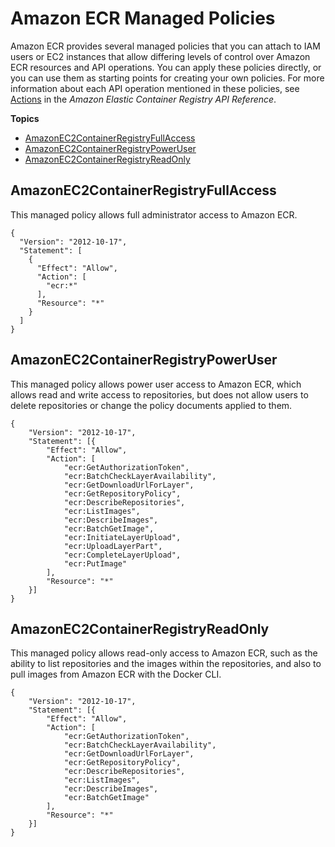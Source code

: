 # Amazon ECR Managed Policies<a name="ecr_managed_policies"></a>

Amazon ECR provides several managed policies that you can attach to IAM users or EC2 instances that allow differing levels of control over Amazon ECR resources and API operations\. You can apply these policies directly, or you can use them as starting points for creating your own policies\. For more information about each API operation mentioned in these policies, see [Actions](https://docs.aws.amazon.com/AmazonECR/latest/APIReference/API_Operations.html) in the *Amazon Elastic Container Registry API Reference*\.

**Topics**
+ [AmazonEC2ContainerRegistryFullAccess](#AmazonEC2ContainerRegistryFullAccess)
+ [AmazonEC2ContainerRegistryPowerUser](#AmazonEC2ContainerRegistryPowerUser)
+ [AmazonEC2ContainerRegistryReadOnly](#AmazonEC2ContainerRegistryReadOnly)

## AmazonEC2ContainerRegistryFullAccess<a name="AmazonEC2ContainerRegistryFullAccess"></a>

This managed policy allows full administrator access to Amazon ECR\. 

```
{
  "Version": "2012-10-17",
  "Statement": [
    {
      "Effect": "Allow",
      "Action": [
        "ecr:*"
      ],
      "Resource": "*"
    }
  ]
}
```

## AmazonEC2ContainerRegistryPowerUser<a name="AmazonEC2ContainerRegistryPowerUser"></a>

This managed policy allows power user access to Amazon ECR, which allows read and write access to repositories, but does not allow users to delete repositories or change the policy documents applied to them\. 

```
{
	"Version": "2012-10-17",
	"Statement": [{
		"Effect": "Allow",
		"Action": [
			"ecr:GetAuthorizationToken",
			"ecr:BatchCheckLayerAvailability",
			"ecr:GetDownloadUrlForLayer",
			"ecr:GetRepositoryPolicy",
			"ecr:DescribeRepositories",
			"ecr:ListImages",
			"ecr:DescribeImages",
			"ecr:BatchGetImage",
			"ecr:InitiateLayerUpload",
			"ecr:UploadLayerPart",
			"ecr:CompleteLayerUpload",
			"ecr:PutImage"
		],
		"Resource": "*"
	}]
}
```

## AmazonEC2ContainerRegistryReadOnly<a name="AmazonEC2ContainerRegistryReadOnly"></a>

This managed policy allows read\-only access to Amazon ECR, such as the ability to list repositories and the images within the repositories, and also to pull images from Amazon ECR with the Docker CLI\. 

```
{
	"Version": "2012-10-17",
	"Statement": [{
		"Effect": "Allow",
		"Action": [
			"ecr:GetAuthorizationToken",
			"ecr:BatchCheckLayerAvailability",
			"ecr:GetDownloadUrlForLayer",
			"ecr:GetRepositoryPolicy",
			"ecr:DescribeRepositories",
			"ecr:ListImages",
			"ecr:DescribeImages",
			"ecr:BatchGetImage"
		],
		"Resource": "*"
	}]
}
```